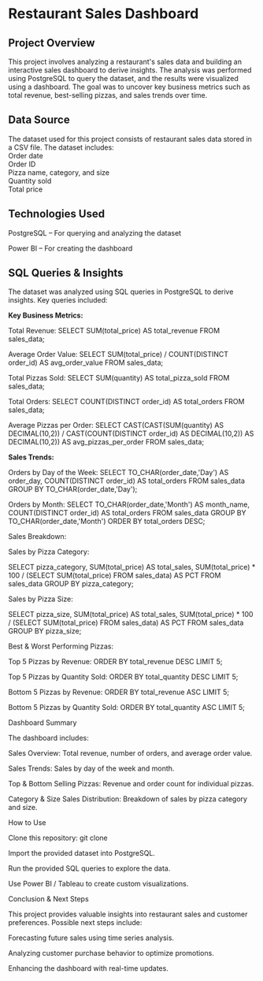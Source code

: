 # Restaurant Sales Dashboard

## Project Overview

This project involves analyzing a restaurant's sales data and building an interactive sales dashboard to derive insights. The analysis was performed using PostgreSQL to query the dataset, and the results were visualized using a dashboard. The goal was to uncover key business metrics such as total revenue, best-selling pizzas, and sales trends over time.

## Data Source

The dataset used for this project consists of restaurant sales data stored in a CSV file. The dataset includes:<br>
Order date<br>
Order ID<br>
Pizza name, category, and size<br>
Quantity sold<br>
Total price<br>

## Technologies Used

PostgreSQL – For querying and analyzing the dataset<br>

Power BI – For creating the dashboard<br>


## SQL Queries & Insights

The dataset was analyzed using SQL queries in PostgreSQL to derive insights. Key queries included:<br>

<b>Key Business Metrics:</b>

Total Revenue: SELECT SUM(total_price) AS total_revenue FROM sales_data;<br>

Average Order Value: SELECT SUM(total_price) / COUNT(DISTINCT order_id) AS avg_order_value FROM sales_data;<br>

Total Pizzas Sold: SELECT SUM(quantity) AS total_pizza_sold FROM sales_data;<br>

Total Orders: SELECT COUNT(DISTINCT order_id) AS total_orders FROM sales_data;<br>

Average Pizzas per Order: SELECT CAST(CAST(SUM(quantity) AS DECIMAL(10,2)) / CAST(COUNT(DISTINCT order_id) AS DECIMAL(10,2)) AS DECIMAL(10,2))
AS avg_pizzas_per_order FROM sales_data;<br>

<b>Sales Trends:</b>

Orders by Day of the Week: SELECT TO_CHAR(order_date,'Day') AS order_day, COUNT(DISTINCT order_id) AS total_orders
FROM sales_data GROUP BY TO_CHAR(order_date,'Day');<br>

Orders by Month: SELECT TO_CHAR(order_date,'Month') AS month_name, COUNT(DISTINCT order_id) AS total_orders
FROM sales_data GROUP BY TO_CHAR(order_date,'Month') ORDER BY total_orders DESC;<br>

Sales Breakdown:

Sales by Pizza Category:

SELECT pizza_category, SUM(total_price) AS total_sales,
SUM(total_price) * 100 / (SELECT SUM(total_price) FROM sales_data) AS PCT
FROM sales_data GROUP BY pizza_category;

Sales by Pizza Size:

SELECT pizza_size, SUM(total_price) AS total_sales,
SUM(total_price) * 100 / (SELECT SUM(total_price) FROM sales_data) AS PCT
FROM sales_data GROUP BY pizza_size;

Best & Worst Performing Pizzas:

Top 5 Pizzas by Revenue: ORDER BY total_revenue DESC LIMIT 5;

Top 5 Pizzas by Quantity Sold: ORDER BY total_quantity DESC LIMIT 5;

Bottom 5 Pizzas by Revenue: ORDER BY total_revenue ASC LIMIT 5;

Bottom 5 Pizzas by Quantity Sold: ORDER BY total_quantity ASC LIMIT 5;

Dashboard Summary

The dashboard includes:

Sales Overview: Total revenue, number of orders, and average order value.

Sales Trends: Sales by day of the week and month.

Top & Bottom Selling Pizzas: Revenue and order count for individual pizzas.

Category & Size Sales Distribution: Breakdown of sales by pizza category and size.

How to Use

Clone this repository: git clone <repo-link>

Import the provided dataset into PostgreSQL.

Run the provided SQL queries to explore the data.

Use Power BI / Tableau to create custom visualizations.

Conclusion & Next Steps

This project provides valuable insights into restaurant sales and customer preferences. Possible next steps include:

Forecasting future sales using time series analysis.

Analyzing customer purchase behavior to optimize promotions.

Enhancing the dashboard with real-time updates.
